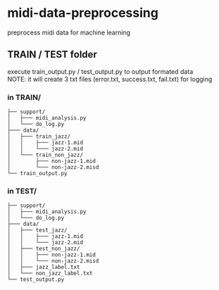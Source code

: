 # midi-data-preprocessing
preprocess midi data for machine learning

## TRAIN / TEST folder
execute train_output.py / test_output.py to output formated data  
NOTE: it will create 3 txt files (error.txt, success.txt, fail.txt) for logging

### in TRAIN/
```
├── support/
│   ├─── midi_analysis.py
│   └─── do_log.py
├─── data/
│   ├─── train_jazz/
│   │    ├─── jazz-1.mid
│   │    └─── jazz-2.mid
│   └─── train_non_jazz/
│        ├─── non-jazz-1.mid
│        └─── non-jazz-2.misd
└── train_output.py
```
### in TEST/
```
├── support/
│   ├─── midi_analysis.py
│   └─── do_log.py
├─── data/
│   ├─── test_jazz/
│   │    ├─── jazz-1.mid
│   │    └─── jazz-2.mid
│   ├─── test_non_jazz/
│   │    ├─── non-jazz-1.mid
│   │    └─── non-jazz-2.misd
│   ├─── jazz_label.txt
│   └─── non_jazz_label.txt
└── test_output.py
```
